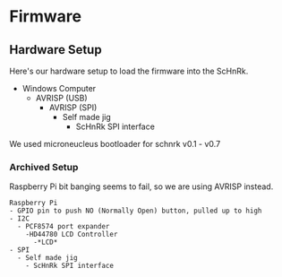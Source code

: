 # Firmware

## Hardware Setup

Here's our hardware setup to load the firmware into the ScHnRk.

- Windows Computer
  - AVRISP (USB)
    - AVRISP (SPI)
      - Self made jig
        - ScHnRk SPI interface 

We used microneucleus bootloader for schnrk v0.1 - v0.7

### Archived Setup

Raspberry Pi bit banging seems to fail, so we are using AVRISP instead.

```
Raspberry Pi
- GPIO pin to push NO (Normally Open) button, pulled up to high
- I2C
  - PCF8574 port expander
    -HD44780 LCD Controller
      -*LCD*
- SPI
  - Self made jig
    - ScHnRk SPI interface 
```